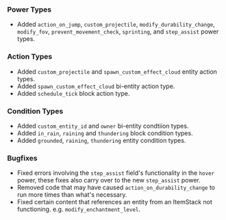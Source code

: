 ### Power Types
- Added `action_on_jump`, `custom_projectile`, `modify_durability_change`, `modify_fov`, `prevent_movement_check`, `sprinting`, and `step_assist` power types.

### Action Types
- Added `custom_projectile` and `spawn_custom_effect_cloud` entity action types.
- Added `spawn_custom_effect_cloud` bi-entity action type.
- Added `schedule_tick` block action type.

### Condition Types
- Added `custom_entity_id` and `owner` bi-entity condtiion types.
- Added `in_rain`, `raining` and `thundering` block condition types.
- Added `grounded`, `raining`, `thundering` entity condition types.

### Bugfixes
- Fixed errors involving the `step_assist` field's functionality in the `hover` power, these fixes also carry over to the new `step_assist` power.
- Removed code that may have caused `action_on_durability_change` to run more times than what's necessary.
- Fixed certain content that references an entity from an ItemStack not functioning. e.g. `modify_enchantment_level`.